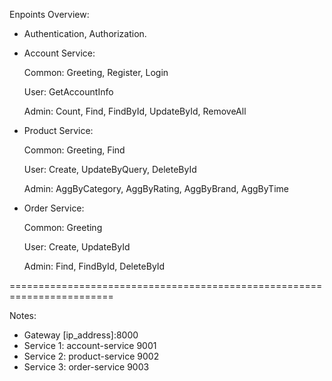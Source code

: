 Enpoints Overview:

+ Authentication, Authorization. 

+ Account Service:  

    Common: Greeting, Register, Login  

    User: GetAccountInfo  

    Admin: Count, Find, FindById, UpdateById, RemoveAll  

+ Product Service:  

    Common: Greeting, Find  

    User: Create, UpdateByQuery, DeleteById  

    Admin: AggByCategory, AggByRating, AggByBrand, AggByTime  

+ Order Service:  

    Common: Greeting  

    User: Create, UpdateById  

    Admin: Find, FindById, DeleteById  

========================================================================

Notes:
+ Gateway [ip_address]:8000
+ Service 1: account-service 9001
+ Service 2: product-service 9002
+ Service 3: order-service 9003